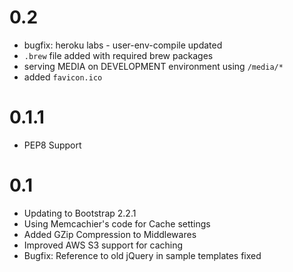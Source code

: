 # 0.2
- bugfix: heroku labs - user-env-compile updated
- `.brew` file added with required brew packages
- serving MEDIA on DEVELOPMENT environment using `/media/*`
- added `favicon.ico`


# 0.1.1
- PEP8 Support


# 0.1
- Updating to Bootstrap 2.2.1
- Using Memcachier's code for Cache settings
- Added GZip Compression to Middlewares
- Improved AWS S3 support for caching
- Bugfix: Reference to old jQuery in sample templates fixed
